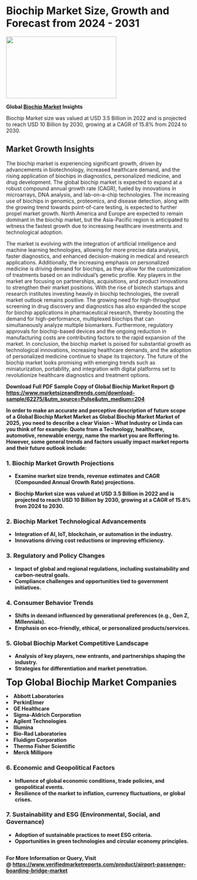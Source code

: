 <H1>Biochip Market Size, Growth and Forecast from 2024 - 2031</H1><img class="aligncenter size-medium wp-image-584254" src="https://thirdeyenews.in/wp-content/uploads/2024/09/Global-Market-Research-300x168.jpeg" alt="" width="300" height="168" /><p><strong>Global&nbsp;<a href="https://www.marketsizeandtrends.com/download-sample/62275/&amp;utm_source=Pulse&amp;utm_medium=204">Biochip Market</a> Insights</strong></p><p>Biochip Market size was valued at USD 3.5 Billion in 2022 and is projected to reach USD 10 Billion by 2030, growing at a CAGR of 15.8% from 2024 to 2030.</p><p><h2>Market Growth Insights</h2> <p>The biochip market is experiencing significant growth, driven by advancements in biotechnology, increased healthcare demand, and the rising application of biochips in diagnostics, personalized medicine, and drug development. The global biochip market is expected to expand at a robust compound annual growth rate (CAGR), fueled by innovations in microarrays, DNA analysis, and lab-on-a-chip technologies. The increasing use of biochips in genomics, proteomics, and disease detection, along with the growing trend towards point-of-care testing, is expected to further propel market growth. North America and Europe are expected to remain dominant in the biochip market, but the Asia-Pacific region is anticipated to witness the fastest growth due to increasing healthcare investments and technological adoption.</p> <p><strong></strong></p> <p>The market is evolving with the integration of artificial intelligence and machine learning technologies, allowing for more precise data analysis, faster diagnostics, and enhanced decision-making in medical and research applications. Additionally, the increasing emphasis on personalized medicine is driving demand for biochips, as they allow for the customization of treatments based on an individual’s genetic profile. Key players in the market are focusing on partnerships, acquisitions, and product innovations to strengthen their market positions. With the rise of biotech startups and research institutes investing heavily in biochip technologies, the overall market outlook remains positive. The growing need for high-throughput screening in drug discovery and diagnostics has also expanded the scope for biochip applications in pharmaceutical research, thereby boosting the demand for high-performance, multiplexed biochips that can simultaneously analyze multiple biomarkers. Furthermore, regulatory approvals for biochip-based devices and the ongoing reduction in manufacturing costs are contributing factors to the rapid expansion of the market. In conclusion, the biochip market is poised for substantial growth as technological innovations, increasing healthcare demands, and the adoption of personalized medicine continue to shape its trajectory. The future of the biochip market looks promising with emerging trends such as miniaturization, portability, and integration with digital platforms set to revolutionize healthcare diagnostics and treatment options.</p> <p><strong></p><p><span class=""><strong>Download Full PDF Sample Copy of Global Biochip Market Report</strong> @ <a href="https://www.marketsizeandtrends.com/download-sample/62275/&amp;utm_source=Pulse&amp;utm_medium=204" target="_blank">https://www.marketsizeandtrends.com/download-sample/62275/&amp;utm_source=Pulse&amp;utm_medium=204</a></span></p><p>In order to make an accurate and perceptive description of future scope of a Global&nbsp;Biochip Market Market as Global&nbsp;Biochip Market Market of 2025, you need to describe a clear Vision &ndash; What Industry or Linda can you think of for example: Quote from a Technology, healthcare, automotive, renewable energy, name the market you are Reffering to. However, some general trends and factors usually impact market reports and their future outlook include:</p><h3>1.&nbsp;<strong>Biochip Market Growth Projections</strong></h3><ul><li>Examine market size trends, revenue estimates and CAGR (Compounded Annual Growth Rate) projections.</li><li><p>Biochip Market size was valued at USD 3.5 Billion in 2022 and is projected to reach USD 10 Billion by 2030, growing at a CAGR of 15.8% from 2024 to 2030.</p></li></ul><h3>2.&nbsp;<strong>Biochip Market Technological Advancements</strong></h3><ul><li>Integration of AI, IoT, blockchain, or automation in the industry.</li><li>Innovations driving cost reductions or improving efficiency.</li></ul><h3>3.&nbsp;<strong>Regulatory and Policy Changes</strong></h3><ul><li>Impact of global and regional regulations, including sustainability and carbon-neutral goals.</li><li>Compliance challenges and opportunities tied to government initiatives.</li></ul><h3>4.&nbsp;<strong>Consumer Behavior Trends</strong></h3><ul><li>Shifts in demand influenced by generational preferences (e.g., Gen Z, Millennials).</li><li>Emphasis on eco-friendly, ethical, or personalized products/services.</li></ul><h3>5.&nbsp;<strong>Global Biochip Market Competitive Landscape</strong></h3><ul><li>Analysis of key players, new entrants, and partnerships shaping the industry.</li><li>Strategies for differentiation and market penetration.</li></ul><p data-pm-slice="1 1 []"><span style="color: inherit; font-family: inherit; font-size: 25px;">Top Global Biochip Market Companies</span></p><div class="" data-test-id=""><p><li>Abbott Laboratories</li><li> PerkinElmer</li><li> GE Healthcare</li><li> Sigma-Aldrich Corporation</li><li> Agilent Technologies</li><li> Illumina</li><li> Bio-Rad Laboratories</li><li> Fluidigm Corporation</li><li> Thermo Fisher Scientific</li><li> Merck Millipore</li></p></div><h3>6.&nbsp;<strong>Economic and Geopolitical Factors</strong></h3><ul><li>Influence of global economic conditions, trade policies, and geopolitical events.</li><li>Resilience of the market to inflation, currency fluctuations, or global crises.</li></ul><h3>7.&nbsp;<strong>Sustainability and ESG (Environmental, Social, and Governance)</strong></h3><ul><li>Adoption of sustainable practices to meet ESG criteria.</li><li>Opportunities in green technologies and circular economy principles.</li></ul><h2><strong style="font-size: 14px;">For More Information or Query, Visit @&nbsp;</strong><a style="background-color: #ffffff; font-size: 14px;" href="https://www.marketsizeandtrends.com/report/biochip-market/" target="_blank">https://www.verifiedmarketreports.com/product/airport-passenger-boarding-bridge-market</a></h2>
